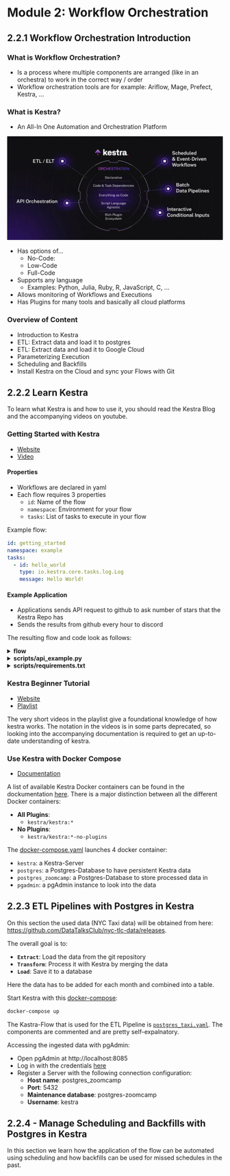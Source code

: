 # Module 2: Workflow Orchestration

## 2.2.1 Workflow Orchestration Introduction

### What is Workflow Orchestration?
- Is a process where multiple components are arranged (like in an orchestra) to work in the correct way / order
- Workflow orchestration tools are for example: Ariflow, Mage, Prefect, Kestra, ...

### What is Kestra?

- An All-In One Automation and Orchestration Platform

![alt text](images/kestra_1.jpg)

- Has options of...
  - No-Code: 
  - Low-Code
  - Full-Code
- Supports any language
  - Examples: Python, Julia, Ruby, R, JavaScript, C, ...
- Allows monitoring of Workflows and Executions
- Has Plugins for many tools and basically all cloud platforms

### Overview of Content
- Introduction to Kestra
- ETL: Extract data and load it to postgres
- ETL: Extract data and load it to Google Cloud
- Parameterizing Execution
- Scheduling and Backfills
- Install Kestra on the Cloud and sync your Flows with Git


## 2.2.2 Learn Kestra

To learn what Kestra is and how to use it, you should read the Kestra Blog and the accompanying videos on youtube.

### Getting Started with Kestra 
- [Website](https://kestra.io/blogs/2024-04-05-getting-started-with-kestra)
- [Video](https://youtu.be/a2BZ7vOihjg)

#### Properties
- Workflows are declared in yaml
- Each flow requires 3 properties
  - `id`: Name of the flow
  - `namespace`: Environment for your flow
  - `tasks`: List of tasks to execute in your flow

Example flow:
```yaml
id: getting_started
namespace: example
tasks:
  - id: hello_world
    type: io.kestra.core.tasks.log.Log
    message: Hello World!
```

#### Example Application
- Applications sends API request to github to ask number of stars that the Kestra Repo has
- Sends the results from github every hour to discord

The resulting flow and code look as follows:

<details>
<summary><b>flow</b></summary>

```yaml
id: hello-world
namespace: company.team

inputs:
  - id: kestra_logo
    type: STRING
    defaults: https://avatars.githubusercontent.com/u/59033362?s=48&v=4
  
  - id: discord_webhook
    type: STRING
    defaults: https://discord.com/api/webhooks/...  # replace with your own wbhook

tasks:
  - id: python_script
    type: io.kestra.plugin.scripts.python.Commands
    namespaceFiles:
      enabled: true
    beforeCommands:
      - python -m venv .venv
      - . .venv/bin/activate
      - pip install -r scripts/requirements.txt
    commands:
      - python scripts/api_example.py

  - id: output_gh_stars
    type: io.kestra.plugin.core.log.Log
    message: "Number of stars: {{ outputs.python_script.vars.gh_stars }}"
  
  - id: send_notification
    type: io.kestra.plugin.notifications.discord.DiscordExecution
    content: "Total of Github Stars: {{ outputs.python_script.vars.gh_stars }}"
    username: Kestra
    avatarUrl: "{{ inputs.kestra_logo }}"
    url: "{{ inputs.discord_webhook }}"


triggers:
  - id: hour_trigger
    type: io.kestra.plugin.core.trigger.Schedule
    cron: 0 * * * *
    disabled: false
```

</details>

<details>
<summary><b>scripts/api_example.py</b></summary>

```python
import requests
from kestra import Kestra

r = requests.get("https://api.github.com/repos/kestra-io/kestra")
gh_stars = r.json()["stargazers_count"]
Kestra.outputs({"gh_stars": gh_stars})
```
</details>

<details>
<summary><b>scripts/requirements.txt</b></summary>

```txt
requests
kestra
```
</details>


### Kestra Beginner Tutorial
- [Website](https://kestra.io/docs/tutorial)
- [Playlist](https://www.youtube.com/playlist?list=PLEK3H8YwZn1oaSNybGnIfO03KC_jQVChL)


The very short videos in the playlist give a foundational knowledge of how kestra works. The notation in the videos is in some parts deprecated, so looking into the accompanying documentation is required to get an up-to-date understanding of kestra.

### Use Kestra with Docker Compose

- [Documentation](https://kestra.io/docs/installation/docker-compose)

A list of available Kestra Docker containers can be found in the dockumentation [here](https://kestra.io/docs/installation/docker#docker-image-tags). There is a major distinction between all the different Docker containers:
- **All Plugins**: 
  - `kestra/kestra:*`
- **No Plugins**: 
  - `kestra/kestra:*-no-plugins`


The [docker-compose.yaml](./docker-compose.yml) launches 4 docker container:
- `kestra`: a Kestra-Server
- `postgres`: a Postgres-Database to have persistent Kestra data
- `postgres_zoomcamp`: a Postgres-Database to store processed data in
- `pgadmin`: a pgAdmin instance to look into the data



## 2.2.3 ETL Pipelines with Postgres in Kestra

On this section the used data (NYC Taxi data) will be obtained from here: https://github.com/DataTalksClub/nyc-tlc-data/releases.

The overall goal is to: 
- **`Extract`**: Load the data from the git repository
- **`Transform`**: Process it with Kestra by merging the data
- **`Load`**: Save it to a database

Here the data has to be added for each month and combined into a table.

Start Kestra with this [docker-compose](docker-compose.yml):
```bash
docker-compose up
```

The Kastra-Flow that is used for the ETL Pipeline is [`postgres_taxi.yaml`](flows/postgres_taxi.yaml). The components are commented and are pretty self-expalnatory.

Accessing the ingested data with pgAdmin:
- Open pgAdmin at http://localhost:8085
- Log in with the credentials [here](docker-compose.yml#L86)
- Register a Server with the following connection configuration:
  - **Host name**:  postgres_zoomcamp
  - **Port**: 5432
  - **Maintenance database**: postgres-zoomcamp
  - **Username**: kestra



## 2.2.4 - Manage Scheduling and Backfills with Postgres in Kestra

In this section we learn how the application of the flow can be automated using scheduling and how backfills can be used for missed schedules in the past.